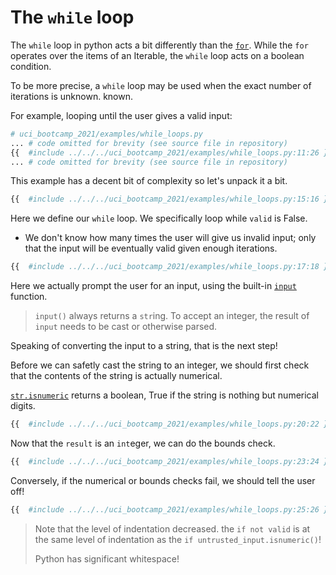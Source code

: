 # The `while` loop

The `while` loop in python acts a bit differently than the [`for`](./for.md). While the `for` operates
over the items of an Iterable, the `while` loop acts on a boolean condition.

To be more precise, a `while` loop may be used when the exact number of iterations is unknown. known.

For example, looping until the user gives a valid input:
```python
# uci_bootcamp_2021/examples/while_loops.py
... # code omitted for brevity (see source file in repository)
{{  #include ../../../uci_bootcamp_2021/examples/while_loops.py:11:26 }}
... # code omitted for brevity (see source file in repository)
```

This example has a decent bit of complexity so let's unpack it a bit.
```python
{{  #include ../../../uci_bootcamp_2021/examples/while_loops.py:15:16 }}
```
Here we define our `while` loop. We specifically loop while `valid` is False.
 - We don't know how many times the user will give us invalid input; only that the input will be eventually valid given enough iterations.

```python
{{  #include ../../../uci_bootcamp_2021/examples/while_loops.py:17:18 }}
```
Here we actually prompt the user for an input, using the built-in [`input`](https://docs.python.org/3/library/functions.html#input) function.

> `input()` always returns a `str`ing. To accept an integer, the result of `input` needs to be cast or otherwise parsed.

Speaking of converting the input to a string, that is the next step!

Before we can safetly cast the string to an integer, we should first check that 
the contents of the string is actually numerical.

[`str.isnumeric`](https://docs.python.org/3/library/stdtypes.html#str.isnumeric) returns a boolean, True if the string is nothing but numerical digits.

```python
{{  #include ../../../uci_bootcamp_2021/examples/while_loops.py:20:22 }}
```

Now that the `result` is an `int`eger, we can do the bounds check.

```python
{{  #include ../../../uci_bootcamp_2021/examples/while_loops.py:23:24 }}
```

Conversely, if the numerical or bounds checks fail, we should tell the user off!
```python
{{  #include ../../../uci_bootcamp_2021/examples/while_loops.py:25:26 }}
```
> Note that the level of indentation decreased. the `if not valid` is at the same level of indentation as the `if untrusted_input.isnumeric()`!
> 
> Python has significant whitespace!